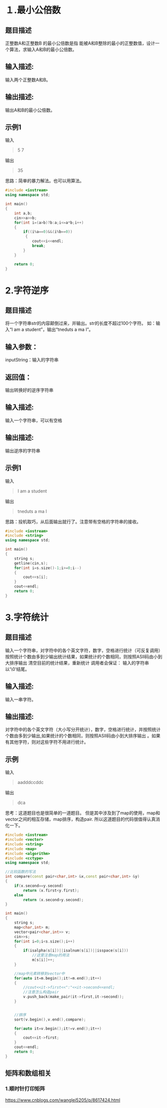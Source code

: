 
# １.最小公倍数
## 题目描述
正整数A和正整数B 的最小公倍数是指 能被A和B整除的最小的正整数值，设计一个算法，求输入A和B的最小公倍数。

## 输入描述:
输入两个正整数A和B。
## 输出描述:
输出A和B的最小公倍数。
## 示例1
输入
>5
>7

输出

>35

思路：简单的暴力解法。也可以用算法。

```c++
#include <iostream>
using namespace std;

int main()
{
    int a,b;
    cin>>a>>b;
    for(int i=(a>b)?b:a;i<=a*b;i++)
    {
     	if((i%a==0)&&(i%b==0))
         {
            cout<<i<<endl;
            break;
        }
    }

	return 0;
}
```

# 2.字符逆序
## 题目描述
将一个字符串str的内容颠倒过来，并输出。str的长度不超过100个字符。 如：输入“I am a student”，输出“tneduts a ma I”。



## 输入参数：
inputString：输入的字符串


## 返回值：
输出转换好的逆序字符串


## 输入描述:
输入一个字符串，可以有空格
## 输出描述:
输出逆序的字符串
## 示例1
输入

>I am a student

输出

>tneduts a ma I

思路：投机取巧，从后面输出就行了。注意带有空格的字符串的接收。

```c++
#include <iostream>
#include <string>
using namespace std;

int main()
{
    string s;
    getline(cin,s);
    for(int i=s.size()-1;i>=0;i--)
    {
        cout<<s[i];
    }
    cout<<endl;
    return 0;
}
```

# 3.字符统计
## 题目描述
输入一个字符串，对字符中的各个英文字符，数字，空格进行统计（可反复调用）
按照统计个数由多到少输出统计结果，如果统计的个数相同，则按照ASII码由小到大排序输出
清空目前的统计结果，重新统计
调用者会保证：
输入的字符串以‘\0’结尾。


## 输入描述:
输入一串字符。
## 输出描述:
对字符中的各个英文字符（大小写分开统计），数字，空格进行统计，并按照统计个数由多到少输出,如果统计的个数相同，则按照ASII码由小到大排序输出 。如果有其他字符，则对这些字符不用进行统计。
## 示例
输入

>aadddccddc

输出

>dca

思考：这道题目也是很简单的一道题目。
但是其中涉及到了map的使用，map和vector之间的相互存储，map排序，构造pair.
所以这道题目的代码很值得认真消化一下。

```c++
#include <iostream>
#include <vector>
#include <string>
#include <map>
#include <algorithm>
#include <cctype>
using namespace std;

//比较函数的写法
int compare(const pair<char,int> &x,const pair<char,int> &y)
{
    if(x.second==y.second)
        return (x.first<y.first);
    else
        return (x.second>y.second);
}

int main()
{
    string s;
    map<char,int> m;
    vector<pair<char,int>> v;
    cin>>s;
    for(int i=0;i<s.size();i++)
    {
        if(isalpha(s[i])||isalnum(s[i])||isspace(s[i]))
            //这里注意map的用法
            m[s[i]]++;
    }

    //map中元素转移到vector中
    for(auto it=m.begin();it!=m.end();it++)
    {
        //cout<<it->first<<":"<<it->second<<endl;
        //注意怎么构造pair
        v.push_back(make_pair(it->first,it->second));
    }


    //排序
    sort(v.begin(),v.end(),compare);

    for(auto it=v.begin();it!=v.end();it++)
    {
        cout<<it->first;
    }
    cout<<endl;
    return 0;
}

```

## 矩阵和数组相关
### 1.顺时针打印矩阵
https://www.cnblogs.com/wanglei5205/p/8617424.html